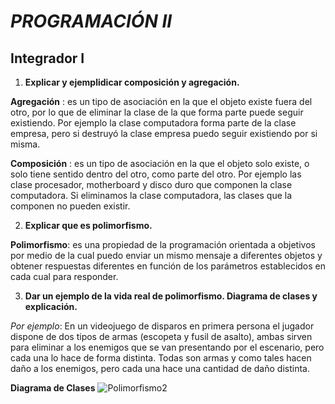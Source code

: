 
# ***PROGRAMACIÓN II***

## **Integrador I**

1. **Explicar y ejemplidicar composición y agregación.**

**Agregación** : es un tipo de asociación en la que el objeto existe fuera del otro, por lo que de eliminar la clase de la que forma parte puede seguir existiendo. Por ejemplo la clase computadora forma parte de la clase empresa, pero si destruyó la clase empresa puedo seguir existiendo por si misma.

**Composición** : es un tipo de asociación en la que el objeto solo existe, o solo tiene sentido dentro del otro, como parte del otro. Por ejemplo las clase procesador, motherboard y disco duro que componen la clase computadora. Si eliminamos la clase computadora, las clases que la componen no pueden existir.

2. **Explicar que es polimorfismo.**

**Polimorfismo**: es una propiedad de la programación orientada a objetivos por medio de la cual puedo enviar un mismo mensaje a diferentes objetos y obtener respuestas diferentes en función de los parámetros establecidos en cada cual para responder.

3. **Dar un ejemplo de la vida real de polimorfismo. Diagrama de clases y explicación.**

*Por ejemplo*: En un videojuego de disparos en primera persona el jugador dispone de dos tipos de armas (escopeta y fusil de asalto), ambas sirven para eliminar a los enemigos que se van presentando por el escenario, pero cada una lo hace de forma distinta. Todas son armas y como tales hacen daño a los enemigos, pero cada una hace una cantidad de daño distinta.

**Diagrama de Clases**
![Polimorfismo2](https://user-images.githubusercontent.com/67186577/85348225-4bbc0800-b4d1-11ea-9d71-6d3584d63ff2.jpg)
